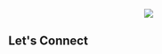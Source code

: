 <p align="center">
  <img src=https://capsule-render.vercel.app/api?type=waving&height=150&color=gradient&text=Hey,%20Everyone!&descAlign=50"/>
</p>

## **Let's Connect**

<!--
**joshuaa44/joshuaa44** is a ✨ _special_ ✨ repository because its `README.md` (this file) appears on your GitHub profile.
